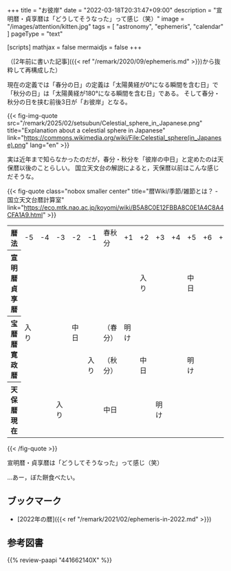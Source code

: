 +++
title = "お彼岸"
date =  "2022-03-18T20:31:47+09:00"
description = "宣明暦・貞享暦は「どうしてそうなった」って感じ（笑）"
image = "/images/attention/kitten.jpg"
tags = [ "astronomy", "ephemeris", "calendar" ]
pageType = "text"

[scripts]
  mathjax = false
  mermaidjs = false
+++

（[2年前に書いた記事]({{< ref "/remark/2020/09/ephemeris.md" >}})から抜粋して再構成した）

現在の定義では「春分の日」の定義は「太陽黄経が0°になる瞬間を含む日」で「秋分の日」は「太陽黄経が180°になる瞬間を含む日」である。
そして春分・秋分の日を挟む前後3日が「お彼岸」となる。

{{< fig-img-quote src="/remark/2025/02/setsubun/Celestial_sphere_in_Japanese.png" title="Explanation about a celestial sphere in Japanese" link="https://commons.wikimedia.org/wiki/File:Celestial_sphere(in_Japanese).png" lang="en" >}}

実は近年まで知らなかったのだが，春分・秋分を「彼岸の中日」と定めたのは天保暦以後のことらしい。
国立天文台の解説によると，天保暦以前はこんな感じだそうな。

{{< fig-quote class="nobox smaller center" title="暦Wiki/季節/雑節とは？ - 国立天文台暦計算室" link="https://eco.mtk.nao.ac.jp/koyomi/wiki/B5A8C0E12FBBA8C0E1A4C8A4CFA1A9.html" >}}
<table>
<tr>
    <th>暦法</th>
    <td>-5</td>
    <td>-4</td>
    <td>-3</td>
    <td>-2</td>
    <td>-1</td>
    <td>春秋分</td>
    <td>+1</td>
    <td>+2</td>
    <td>+3</td>
    <td>+4</td>
    <td>+5</td>
    <td>+6</td>
    <td>+7</td>
    <td>+8</td>
</tr><tr style="vertical-align:middle;">
    <th>宣明暦<br>貞享暦</th>
    <td></td>
    <td></td>
    <td></td>
    <td></td>
    <td></td>
    <td></td>
    <td></td>
    <td style="vertical-align:middle;">入り</td>
    <td></td>
    <td></td>
    <td style="vertical-align:middle;">中日</td>
    <td></td>
    <td></td>
    <td style="vertical-align:middle;">明け</td>
</tr><tr>
    <th rowspan="2">宝暦暦<br>寛政暦</th>
    <td style="vertical-align:middle;">入り</td>
    <td></td>
    <td></td>
    <td style="vertical-align:middle;">中日</td>
    <td></td>
    <td style="vertical-align:middle;">（春分）</td>
    <td style="vertical-align:middle;">明け</td>
    <td></td>
    <td></td>
    <td></td>
    <td></td>
    <td></td>
    <td></td>
    <td></td>
</tr><tr>
    <td></td>
    <td></td>
    <td></td>
    <td></td>
    <td style="vertical-align:middle;">入り</td>
    <td style="vertical-align:middle;">（秋分）</td>
    <td></td>
    <td style="vertical-align:middle;">中日</td>
    <td></td>
    <td></td>
    <td style="vertical-align:middle;">明け</td>
    <td></td>
    <td></td>
    <td></td>
</tr><tr>
    <th>天保暦<br>現在</th>
    <td></td>
    <td></td>
    <td style="vertical-align:middle;">入り</td>
    <td></td>
    <td></td>
    <td style="vertical-align:middle;">中日</td>
    <td></td>
    <td></td>
    <td style="vertical-align:middle;">明け</td>
    <td></td>
    <td></td>
    <td></td>
    <td></td>
    <td></td>
</tr>
</table>
{{< /fig-quote >}}

宣明暦・貞享暦は「どうしてそうなった」って感じ（笑）

...あー，ぼた餅食べたい。

## ブックマーク

- [2022年の暦]({{< ref "/remark/2021/02/ephemeris-in-2022.md" >}})

## 参考図書

{{% review-paapi "441662140X" %}} <!-- 天文年鑑 2022年版 -->
